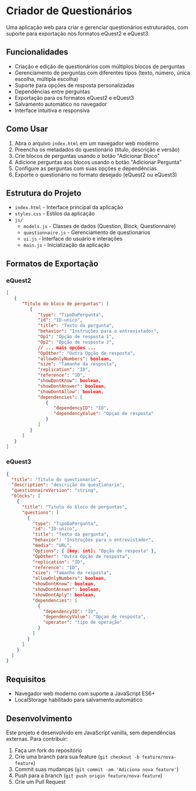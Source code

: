 # Criador de Questionários

Uma aplicação web para criar e gerenciar questionários estruturados, com suporte para exportação nos formatos eQuest2 e eQuest3.

## Funcionalidades

- Criação e edição de questionários com múltiplos blocos de perguntas
- Gerenciamento de perguntas com diferentes tipos (texto, número, única escolha, múltipla escolha)
- Suporte para opções de resposta personalizadas
- Dependências entre perguntas
- Exportação para os formatos eQuest2 e eQuest3
- Salvamento automático no navegador
- Interface intuitiva e responsiva

## Como Usar

1. Abra o arquivo `index.html` em um navegador web moderno
2. Preencha os metadados do questionário (título, descrição e versão)
3. Crie blocos de perguntas usando o botão "Adicionar Bloco"
4. Adicione perguntas aos blocos usando o botão "Adicionar Pergunta"
5. Configure as perguntas com suas opções e dependências
6. Exporte o questionário no formato desejado (eQuest2 ou eQuest3)

## Estrutura do Projeto

- `index.html` - Interface principal da aplicação
- `styles.css` - Estilos da aplicação
- `js/`
  - `models.js` - Classes de dados (Question, Block, Questionnaire)
  - `questionnaire.js` - Gerenciamento de questionários
  - `ui.js` - Interface do usuário e interações
  - `main.js` - Inicialização da aplicação

## Formatos de Exportação

### eQuest2
```json
[
   {
      "Titulo do bloco de perguntas": [
         {
            "type": "TipoDaPergunta",
            "id": "ID-unico",
            "title": "Texto da pergunta",
            "behavior": "Instruções para o entrevistador",
            "Op1": "Opção de resposta 1",
            "Op2": "Opção de resposta 2",
            // ... mais opções ...
            "OpOther": "Outra Opção de resposta",
            "allowOnlyNumbers": boolean,
            "size": "Tamanho da resposta",
            "replication": "ID",
            "reference": "ID",
            "showDontKnow": boolean,
            "showDontAnswer": boolean,
            "showDontAllow": boolean,
            "dependencies": [
               {
                  "dependencyID": "ID",
                  "dependencyValue": "Opçao de resposta"
               }
            ]
         }
      ]
   }
]
```

### eQuest3
```json
{
  "title": "Titulo do questionario",
  "description": "descrição do questionario",
  "questionnaireVersion": "string",
  "blocks": [
    {
      "title": "Titulo do bloco de perguntas",
      "questions": [
        {
          "type": "TipoDaPergunta",
          "id": "ID-unico",
          "title": "Texto da pergunta",
          "behavior": "Instruções para o entrevistador",
          "media": "URL",
          "Options": { [key: int]: "Opção de resposta" },
          "OpOther": "Outra Opção de resposta",
          "replication": "ID",
          "reference": "ID",
          "size": "Tamanho da resposta",
          "allowOnlyNumbers": boolean,
          "showDontKnow": boolean,
          "showDontAnswer": boolean,
          "showDontAply": boolean,
          "dependencies": [
            {
              "dependencyID": "ID",
              "dependencyValue": "Opçao de resposta",
              "operator": "tipo de operação"
            }
          ]
        }
      ]
    }
  ]
}
```

## Requisitos

- Navegador web moderno com suporte a JavaScript ES6+
- LocalStorage habilitado para salvamento automático

## Desenvolvimento

Este projeto é desenvolvido em JavaScript vanilla, sem dependências externas. Para contribuir:

1. Faça um fork do repositório
2. Crie uma branch para sua feature (`git checkout -b feature/nova-feature`)
3. Commit suas mudanças (`git commit -am 'Adiciona nova feature'`)
4. Push para a branch (`git push origin feature/nova-feature`)
5. Crie um Pull Request 
